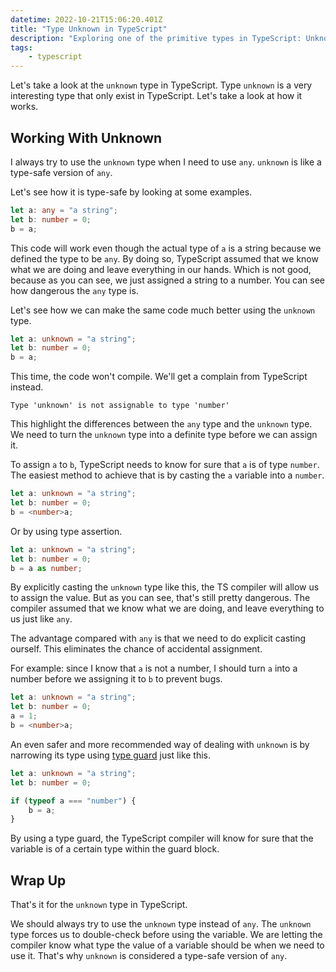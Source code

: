 ```yaml
---
datetime: 2022-10-21T15:06:20.401Z
title: "Type Unknown in TypeScript"
description: "Exploring one of the primitive types in TypeScript: Unknown"
tags: 
	- typescript
---
```


Let's take a look at the `unknown` type in TypeScript. Type `unknown` is a very interesting type that only exist in TypeScript. Let's take a look at how it works.

## Working With Unknown

I always try to use the `unknown` type when I need to use `any`. `unknown` is like a type-safe version of `any`.

Let's see how it is type-safe by looking at some examples.

```ts
let a: any = "a string";
let b: number = 0;
b = a;
```

This code will work even though the actual type of `a` is a string because we defined the type to be `any`. By doing so, TypeScript assumed that we know what we are doing and leave everything in our hands. Which is not good, because as you can see, we just assigned a string to a number. You can see how dangerous the `any` type is.

Let's see how we can make the same code much better using the `unknown` type.

```ts
let a: unknown = "a string";
let b: number = 0;
b = a;
```

This time, the code won't compile. We'll get a complain from TypeScript instead.

```
Type 'unknown' is not assignable to type 'number'
```

This highlight the differences between the `any` type and the `unknown` type. We need to turn the `unknown` type into a definite type before we can assign it.

To assign `a` to `b`, TypeScript needs to know for sure that `a` is of type `number`. The easiest method to achieve that is by casting the `a` variable into a `number`.

```ts {3}
let a: unknown = "a string";
let b: number = 0;
b = <number>a;
```

Or by using type assertion.

```ts {3}
let a: unknown = "a string";
let b: number = 0;
b = a as number;
```

By explicitly casting the `unknown` type like this, the TS compiler will allow us to assign the value. But as you can see, that's still pretty dangerous. The compiler assumed that we know what we are doing, and leave everything to us just like `any`.

The advantage compared with `any` is that we need to do explicit casting ourself. This eliminates the chance of accidental assignment.

For example: since I know that `a` is not a number, I should turn `a` into a number before we assigning it to `b` to prevent bugs.

```ts {3-4}
let a: unknown = "a string";
let b: number = 0;
a = 1;
b = <number>a;
```

An even safer and more recommended way of dealing with `unknown` is by narrowing its type using [type guard](https://vitaneri.com/posts/type-guards-in-typescript/) just like this.

```ts {4-6}
let a: unknown = "a string";
let b: number = 0;

if (typeof a === "number") {
	b = a;
}
```

By using a type guard, the TypeScript compiler will know for sure that the variable is of a certain type within the guard block.

## Wrap Up

That's it for the `unknown` type in TypeScript.

We should always try to use the `unknown` type instead of `any`. The `unknown` type forces us to double-check before using the variable. We are letting the compiler know what type the value of a variable should be when we need to use it. That's why `unknown` is considered a type-safe version of `any`.
